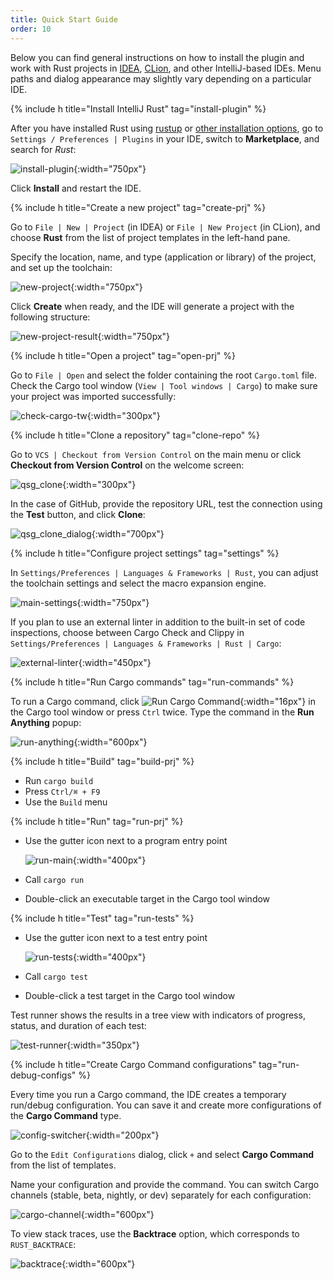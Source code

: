 ```yaml
---
title: Quick Start Guide
order: 10
---
```


Below you can find general instructions on how to install the plugin and work with Rust projects in [IDEA](https://www.jetbrains.com/idea/), [CLion](https://www.jetbrains.com/clion/), and other IntelliJ-based IDEs. Menu paths and dialog appearance may slightly vary depending on a particular IDE.

{% include h title="Install IntelliJ Rust" tag="install-plugin" %}

After you have installed Rust using [rustup](https://rustup.rs/) 
or [other installation options](https://github.com/rust-lang/rustup.rs#other-installation-methods), 
go to `Settings / Preferences | Plugins` in your IDE, switch to **Marketplace**, and search for *Rust*:

![install-plugin](/assets/quick-start/qsg_install_plugin.png){:width="750px"}

Click **Install** and restart the IDE.

{% include h title="Create a new project" tag="create-prj" %}

Go to `File | New | Project` (in IDEA) or `File | New Project` (in CLion), and choose **Rust** from the list of project templates in the left-hand pane.

Specify the location, name, and type (application or library) of the project, and set up the toolchain:

![new-project](/assets/quick-start/qsg_new_project.png){:width="750px"}

Click **Create** when ready, and the IDE will generate a project with the following structure:

![new-project-result](/assets/quick-start/qsg_new_project_result.png){:width="750px"}


{% include h title="Open a project" tag="open-prj" %}

Go to `File | Open` and select the folder containing the root `Cargo.toml` file. Check the Cargo tool window (`View | Tool windows | Cargo`) to make sure your project was imported successfully:

![check-cargo-tw](/assets/quick-start/qsg_cargo_tw.png){:width="300px"}

{% include h title="Clone a repository" tag="clone-repo" %}

Go to `VCS | Checkout from Version Control` on the main menu or click **Checkout from Version Control** on the welcome screen:

![qsg_clone](/assets/quick-start/qsg_clone.png){:width="300px"}

In the case of GitHub, provide the repository URL, test the connection using the **Test** button, and click **Clone**:

![qsg_clone_dialog](/assets/quick-start/qsg_clone_dialog.png){:width="700px"}

{% include h title="Configure project settings" tag="settings" %}

In `Settings/Preferences | Languages & Frameworks | Rust`, you can adjust the toolchain settings and select the macro expansion engine<!-- TODO: link the description in Features -->.

![main-settings](/assets/quick-start/qsg_mainsettings.png){:width="750px"}

 If you plan to use an external linter<!-- TODO: link the description in Features --> in addition to the built-in set of code inspections, choose between Cargo Check and Clippy in `Settings/Preferences | Languages & Frameworks | Rust | Cargo`:
 
 ![external-linter](/assets/quick-start/qsg_linter.png){:width="450px"}


{% include h title="Run Cargo commands" tag="run-commands" %}

To run a Cargo command, click ![Run Cargo Command](/assets/quick-start/cargo@2x.svg){:width="16px"} in the Cargo tool window or press `Ctrl` twice. Type the command in the **Run Anything** popup:

![run-anything](/assets/quick-start/qsg_runanything.png){:width="600px"}

{% include h title="Build" tag="build-prj" %}

- Run `cargo build`
- Press `Ctrl/⌘ + F9`
- Use the `Build` menu


{% include h title="Run" tag="run-prj" %}

- Use the gutter icon next to a program entry point

    ![run-main](/assets/quick-start/qsg_gutter_main.png){:width="400px"}

- Call `cargo run`
- Double-click an executable target in the Cargo tool window


{% include h title="Test" tag="run-tests" %}

- Use the gutter icon next to a test entry point

    ![run-tests](/assets/quick-start/qsg_gutter_tests.png){:width="400px"}

- Call `cargo test`
- Double-click a test target in the Cargo tool window

Test runner shows the results in a tree view with indicators of progress, status, and duration of each test:

![test-runner](/assets/quick-start/qsg_testrunner.png){:width="350px"}

{% include h title="Create Cargo Command configurations" tag="run-debug-configs" %}

Every time you run a Cargo command, the IDE creates a temporary run/debug configuration. You can save it and create more configurations of the **Cargo Command** type.

![config-switcher](/assets/quick-start/qsg_configslist.png){:width="200px"}

Go to the `Edit Configurations` dialog, click `+` and select **Cargo Command** from the list of templates.

Name your configuration and provide the command. You can switch Cargo channels (stable, beta, nightly, or dev) separately for each configuration:

![cargo-channel](/assets/quick-start/qsg_cargochannel.png){:width="600px"}

To view stack traces, use the **Backtrace** option, which corresponds to `RUST_BACKTRACE`:

![backtrace](/assets/quick-start/qsg_backtrace.png){:width="600px"}
